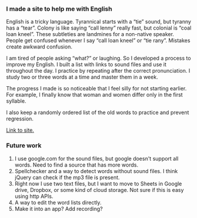 
### I made a site to help me with English

English is a tricky language. Tyrannical starts with a “tie” sound, but tyranny has a “tear”. Colony is like saying “call lenny” really fast, but colonial is “coal loan kneel”. These subtleties are landmines for a non-native speaker. People get confused whenever I say “call loan kneel” or “tie rany”. Mistakes create awkward confusion.

I am tired of people asking “what?” or laughing. So I developed a process to improve my English. I built a list with links to sound files and use it throughout the day. I practice by repeating after the correct pronunciation. I study two or three words at a time and master them in a week.

The progress I made is so noticeable that I feel silly for not starting earlier. For example, I finally know that woman and women differ only in the first syllable.

I also keep a randomly ordered list of the old words to practice and prevent regression.

<a href="https://www.kelukelugames.com/learnenglishgood">Link to site.</a>

### Future work
 1. I use google.com for the sound files, but google doesn't support all words. Need to find a source that has more words.
 2. Spellchecker and a way to detect words without sound files. I think jQuery can check if the mp3 file is present.
 3. Right now I use two text files, but I want to move to Sheets in Google drive, Dropbox, or some kind of cloud storage. Not sure if this is easy using http APIs.
 4. A way to edit the word lists directly.
 5. Make it into an app? Add recording?

